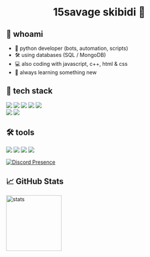 <h1 align="center"> 15savage skibidi 🌊</h1>


## 🧠 whoami
- 🐍 python developer (bots, automation, scripts)
- 🛠 using databases (SQL / MongoDB)
- 💻 also coding with javascript, c++, html & css
- 🌱 always learning something new

## 🧰 tech stack
<p align="left">
  <img src="https://img.shields.io/badge/Python-3776AB?style=for-the-badge&logo=python&logoColor=white"/>
  <img src="https://img.shields.io/badge/JavaScript-F7DF1E?style=for-the-badge&logo=javascript&logoColor=black"/>
  <img src="https://img.shields.io/badge/C++-00599C?style=for-the-badge&logo=c%2B%2B&logoColor=white"/>
  <img src="https://img.shields.io/badge/HTML5-E34F26?style=for-the-badge&logo=html5&logoColor=white"/>
  <img src="https://img.shields.io/badge/CSS3-1572B6?style=for-the-badge&logo=css3&logoColor=white"/>
  <br/>
  <img src="https://img.shields.io/badge/MySQL-4479A1?style=for-the-badge&logo=mysql&logoColor=white"/>
  <img src="https://img.shields.io/badge/MongoDB-4EA94B?style=for-the-badge&logo=mongodb&logoColor=white"/>
</p>

## 🛠 tools
<p align="left">
  <img src="https://img.shields.io/badge/Git-F05032?style=for-the-badge&logo=git&logoColor=white"/>
  <img src="https://img.shields.io/badge/VS%20Code-007ACC?style=for-the-badge&logo=visual-studio-code&logoColor=white"/>
  <img src="https://img.shields.io/badge/Postman-FF6C37?style=for-the-badge&logo=postman&logoColor=white"/>
  <img src="https://img.shields.io/badge/Docker-2496ED?style=for-the-badge&logo=docker&logoColor=white"/>
</p>

[![Discord Presence](https://lanyard.cnrad.dev/api/726388519127482381?idle)](https://discord.com/users/726388519127482381)
## 📈 GitHub Stats

<p align="left">
  <img src="https://github-readme-stats.vercel.app/api?username=15savage&show_icons=true&theme=tokyonight" alt="stats" height="150"/>
</p>

